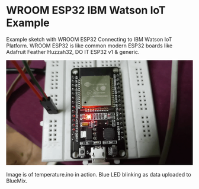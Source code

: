 # WROOM ESP32 IBM Watson IoT Example

Example sketch with WROOM ESP32 Connecting to IBM Watson IoT Platform. WROOM ESP32 is like common modern ESP32 boards like Adafruit Feather Huzzah32, DO IT ESP32 v1 & generic. 

![WROOM ESP32 IBM Watson IoT-Example](20190223_020730_2.gif)

Image is of temperature.ino in action. Blue LED blinking as data uploaded to BlueMix. 


